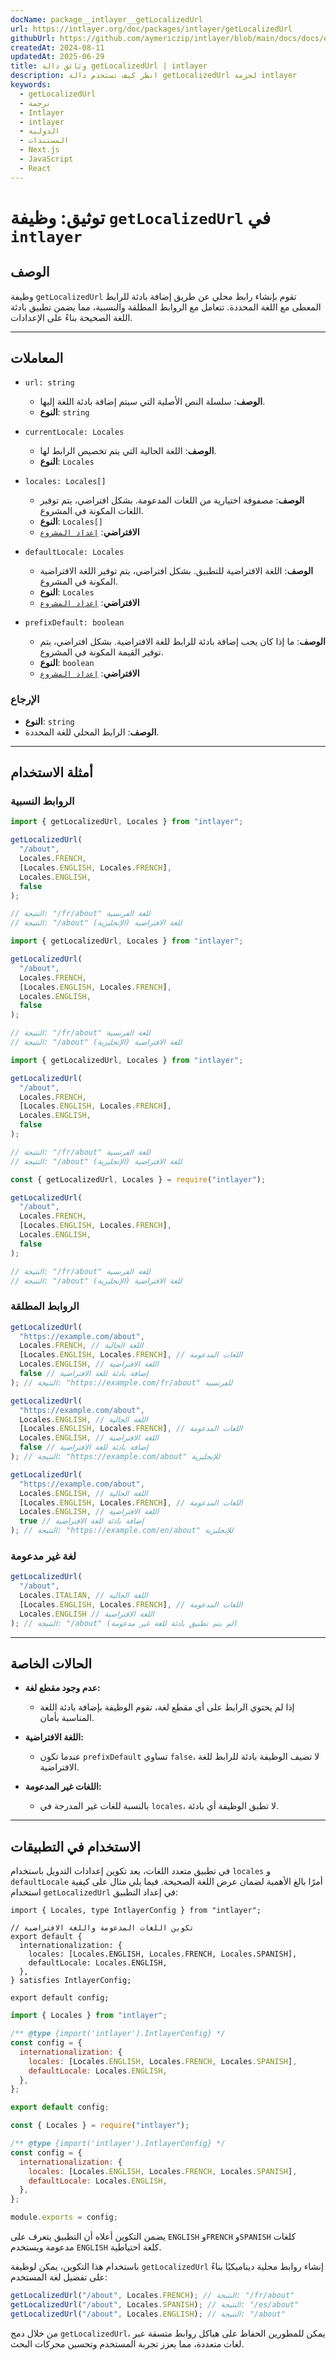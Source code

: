 ```yaml
---
docName: package__intlayer__getLocalizedUrl
url: https://intlayer.org/doc/packages/intlayer/getLocalizedUrl
githubUrl: https://github.com/aymericzip/intlayer/blob/main/docs/docs/en/packages/intlayer/getLocalizedUrl.md
createdAt: 2024-08-11
updatedAt: 2025-06-29
title: وثائق دالة getLocalizedUrl | intlayer
description: انظر كيف تستخدم دالة getLocalizedUrl لحزمة intlayer
keywords:
  - getLocalizedUrl
  - ترجمة
  - Intlayer
  - intlayer
  - الدولية
  - المستندات
  - Next.js
  - JavaScript
  - React
---
```


# توثيق: وظيفة `getLocalizedUrl` في `intlayer`

## الوصف

وظيفة `getLocalizedUrl` تقوم بإنشاء رابط محلي عن طريق إضافة بادئة للرابط المعطى مع اللغة المحددة. تتعامل مع الروابط المطلقة والنسبية، مما يضمن تطبيق بادئة اللغة الصحيحة بناءً على الإعدادات.

---

## المعاملات

- `url: string`

  - **الوصف**: سلسلة النص الأصلية التي سيتم إضافة بادئة اللغة إليها.
  - **النوع**: `string`

- `currentLocale: Locales`

  - **الوصف**: اللغة الحالية التي يتم تخصيص الرابط لها.
  - **النوع**: `Locales`

- `locales: Locales[]`

  - **الوصف**: مصفوفة اختيارية من اللغات المدعومة. بشكل افتراضي، يتم توفير اللغات المكونة في المشروع.
  - **النوع**: `Locales[]`
  - **الافتراضي**: [`إعداد المشروع`](https://github.com/aymericzip/intlayer/blob/main/docs/docs/ar/configuration.md#middleware)

- `defaultLocale: Locales`

  - **الوصف**: اللغة الافتراضية للتطبيق. بشكل افتراضي، يتم توفير اللغة الافتراضية المكونة في المشروع.
  - **النوع**: `Locales`
  - **الافتراضي**: [`إعداد المشروع`](https://github.com/aymericzip/intlayer/blob/main/docs/docs/ar/configuration.md#middleware)

- `prefixDefault: boolean`
  - **الوصف**: ما إذا كان يجب إضافة بادئة للرابط للغة الافتراضية. بشكل افتراضي، يتم توفير القيمة المكونة في المشروع.
  - **النوع**: `boolean`
  - **الافتراضي**: [`إعداد المشروع`](https://github.com/aymericzip/intlayer/blob/main/docs/docs/ar/configuration.md#middleware)

### الإرجاع

- **النوع**: `string`
- **الوصف**: الرابط المحلي للغة المحددة.

---

## أمثلة الاستخدام

### الروابط النسبية

```typescript codeFormat="typescript"
import { getLocalizedUrl, Locales } from "intlayer";

getLocalizedUrl(
  "/about",
  Locales.FRENCH,
  [Locales.ENGLISH, Locales.FRENCH],
  Locales.ENGLISH,
  false
);

// النتيجة: "/fr/about" للغة الفرنسية
// النتيجة: "/about" للغة الافتراضية (الإنجليزية)
```

```javascript codeFormat="esm"
import { getLocalizedUrl, Locales } from "intlayer";

getLocalizedUrl(
  "/about",
  Locales.FRENCH,
  [Locales.ENGLISH, Locales.FRENCH],
  Locales.ENGLISH,
  false
);

// النتيجة: "/fr/about" للغة الفرنسية
// النتيجة: "/about" للغة الافتراضية (الإنجليزية)
```

```javascript codeFormat="esm"
import { getLocalizedUrl, Locales } from "intlayer";

getLocalizedUrl(
  "/about",
  Locales.FRENCH,
  [Locales.ENGLISH, Locales.FRENCH],
  Locales.ENGLISH,
  false
);

// النتيجة: "/fr/about" للغة الفرنسية
// النتيجة: "/about" للغة الافتراضية (الإنجليزية)
```

```javascript codeFormat="commonjs"
const { getLocalizedUrl, Locales } = require("intlayer");

getLocalizedUrl(
  "/about",
  Locales.FRENCH,
  [Locales.ENGLISH, Locales.FRENCH],
  Locales.ENGLISH,
  false
);

// النتيجة: "/fr/about" للغة الفرنسية
// النتيجة: "/about" للغة الافتراضية (الإنجليزية)
```

### الروابط المطلقة

```typescript
getLocalizedUrl(
  "https://example.com/about",
  Locales.FRENCH, // اللغة الحالية
  [Locales.ENGLISH, Locales.FRENCH], // اللغات المدعومة
  Locales.ENGLISH, // اللغة الافتراضية
  false // إضافة بادئة للغة الافتراضية
); // النتيجة: "https://example.com/fr/about" للفرنسية

getLocalizedUrl(
  "https://example.com/about",
  Locales.ENGLISH, // اللغة الحالية
  [Locales.ENGLISH, Locales.FRENCH], // اللغات المدعومة
  Locales.ENGLISH, // اللغة الافتراضية
  false // إضافة بادئة للغة الافتراضية
); // النتيجة: "https://example.com/about" للإنجليزية

getLocalizedUrl(
  "https://example.com/about",
  Locales.ENGLISH, // اللغة الحالية
  [Locales.ENGLISH, Locales.FRENCH], // اللغات المدعومة
  Locales.ENGLISH, // اللغة الافتراضية
  true // إضافة بادئة للغة الافتراضية
); // النتيجة: "https://example.com/en/about" للإنجليزية
```

### لغة غير مدعومة

```typescript
getLocalizedUrl(
  "/about",
  Locales.ITALIAN, // اللغة الحالية
  [Locales.ENGLISH, Locales.FRENCH], // اللغات المدعومة
  Locales.ENGLISH // اللغة الافتراضية
); // النتيجة: "/about" (لم يتم تطبيق بادئة للغة غير مدعومة)
```

---

## الحالات الخاصة

- **عدم وجود مقطع لغة:**

  - إذا لم يحتوي الرابط على أي مقطع لغة، تقوم الوظيفة بإضافة بادئة اللغة المناسبة بأمان.

- **اللغة الافتراضية:**

  - عندما تكون `prefixDefault` تساوي `false`، لا تضيف الوظيفة بادئة للرابط للغة الافتراضية.

- **اللغات غير المدعومة:**
  - بالنسبة للغات غير المدرجة في `locales`، لا تطبق الوظيفة أي بادئة.

---

## الاستخدام في التطبيقات

في تطبيق متعدد اللغات، يعد تكوين إعدادات التدويل باستخدام `locales` و `defaultLocale` أمرًا بالغ الأهمية لضمان عرض اللغة الصحيحة. فيما يلي مثال على كيفية استخدام `getLocalizedUrl` في إعداد التطبيق:

```tsx codeFormat="typescript"
import { Locales, type IntlayerConfig } from "intlayer";

// تكوين اللغات المدعومة واللغة الافتراضية
export default {
  internationalization: {
    locales: [Locales.ENGLISH, Locales.FRENCH, Locales.SPANISH],
    defaultLocale: Locales.ENGLISH,
  },
} satisfies IntlayerConfig;

export default config;
```

```javascript codeFormat="esm"
import { Locales } from "intlayer";

/** @type {import('intlayer').IntlayerConfig} */
const config = {
  internationalization: {
    locales: [Locales.ENGLISH, Locales.FRENCH, Locales.SPANISH],
    defaultLocale: Locales.ENGLISH,
  },
};

export default config;
```

```javascript codeFormat="commonjs"
const { Locales } = require("intlayer");

/** @type {import('intlayer').IntlayerConfig} */
const config = {
  internationalization: {
    locales: [Locales.ENGLISH, Locales.FRENCH, Locales.SPANISH],
    defaultLocale: Locales.ENGLISH,
  },
};

module.exports = config;
```

يضمن التكوين أعلاه أن التطبيق يتعرف على `ENGLISH` و`FRENCH` و`SPANISH` كلغات مدعومة ويستخدم `ENGLISH` كلغة احتياطية.

باستخدام هذا التكوين، يمكن لوظيفة `getLocalizedUrl` إنشاء روابط محلية ديناميكيًا بناءً على تفضيل لغة المستخدم:

```typescript
getLocalizedUrl("/about", Locales.FRENCH); // النتيجة: "/fr/about"
getLocalizedUrl("/about", Locales.SPANISH); // النتيجة: "/es/about"
getLocalizedUrl("/about", Locales.ENGLISH); // النتيجة: "/about"
```

من خلال دمج `getLocalizedUrl`، يمكن للمطورين الحفاظ على هياكل روابط متسقة عبر لغات متعددة، مما يعزز تجربة المستخدم وتحسين محركات البحث.
